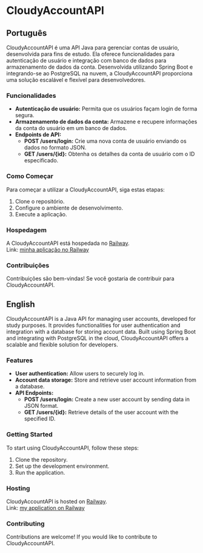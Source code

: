 # CloudyAccountAPI

## Português

CloudyAccountAPI é uma API Java para gerenciar contas de usuário, desenvolvida para fins de estudo. Ela oferece funcionalidades para autenticação de usuário e integração com banco de dados para armazenamento de dados da conta. Desenvolvida utilizando Spring Boot e integrando-se ao PostgreSQL na nuvem, a CloudyAccountAPI proporciona uma solução escalável e flexível para desenvolvedores.

### Funcionalidades

- **Autenticação de usuário:** Permita que os usuários façam login de forma segura.
- **Armazenamento de dados da conta:** Armazene e recupere informações da conta do usuário em um banco de dados.
- **Endpoints de API:**
    - **POST /users/login:** Crie uma nova conta de usuário enviando os dados no formato JSON.
    - **GET /users/{id}:** Obtenha os detalhes da conta de usuário com o ID especificado.

### Como Começar

Para começar a utilizar a CloudyAccountAPI, siga estas etapas:

1. Clone o repositório.
2. Configure o ambiente de desenvolvimento.
3. Execute a aplicação.


### Hospedagem

A CloudyAccountAPI está hospedada no [Railway](https://railway.app).                                                                                                                                                                                 
Link: [minha aplicação no Railway](https://cloudy-account-api-production.up.railway.app/swagger-ui/index.html#/)

### Contribuições

Contribuições são bem-vindas! Se você gostaria de contribuir para CloudyAccountAPI.

## English

CloudyAccountAPI is a Java API for managing user accounts, developed for study purposes. It provides functionalities for user authentication and integration with a database for storing account data. Built using Spring Boot and integrating with PostgreSQL in the cloud, CloudyAccountAPI offers a scalable and flexible solution for developers.

### Features

- **User authentication:** Allow users to securely log in.
- **Account data storage:** Store and retrieve user account information from a database.
- **API Endpoints:**
    - **POST /users/login:** Create a new user account by sending data in JSON format.
    - **GET /users/{id}:** Retrieve details of the user account with the specified ID.

### Getting Started

To start using CloudyAccountAPI, follow these steps:

1. Clone the repository.
2. Set up the development environment.
3. Run the application.

### Hosting

CloudyAccountAPI is hosted on [Railway](https://railway.app).  
Link: [my application on Railway](https://cloudy-account-api-production.up.railway.app/swagger-ui/index.html#/)

### Contributing

Contributions are welcome! If you would like to contribute to CloudyAccountAPI.